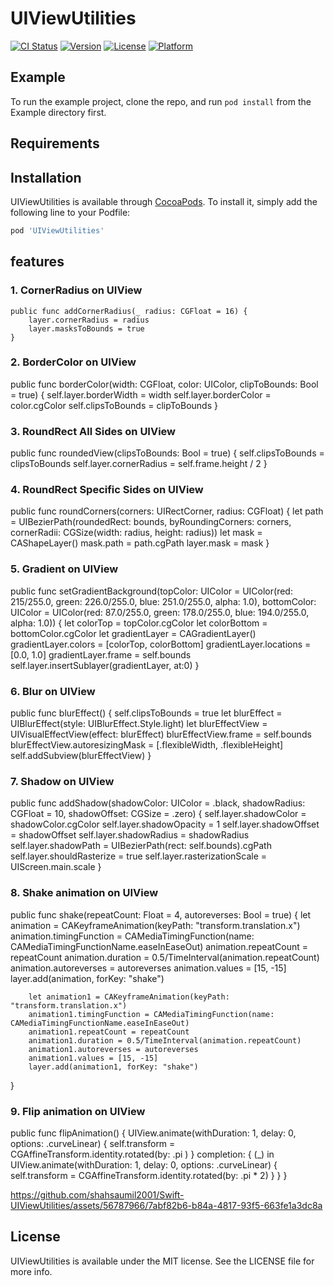 # UIViewUtilities

[![CI Status](https://img.shields.io/travis/shahsaumil20011991@gmail.com/UIViewUtilities.svg?style=flat)](https://travis-ci.org/shahsaumil20011991@gmail.com/UIViewUtilities)
[![Version](https://img.shields.io/cocoapods/v/UIViewUtilities.svg?style=flat)](https://cocoapods.org/pods/UIViewUtilities)
[![License](https://img.shields.io/cocoapods/l/UIViewUtilities.svg?style=flat)](https://cocoapods.org/pods/UIViewUtilities)
[![Platform](https://img.shields.io/cocoapods/p/UIViewUtilities.svg?style=flat)](https://cocoapods.org/pods/UIViewUtilities)

## Example

To run the example project, clone the repo, and run `pod install` from the Example directory first.

## Requirements

## Installation

UIViewUtilities is available through [CocoaPods](https://cocoapods.org). To install
it, simply add the following line to your Podfile:

```ruby
pod 'UIViewUtilities'
```
## features
### 1. CornerRadius on UIView
    public func addCornerRadius(_ radius: CGFloat = 16) {
        layer.cornerRadius = radius
        layer.masksToBounds = true
    }

### 2. BorderColor on UIView
 public func borderColor(width: CGFloat, color: UIColor, clipToBounds: Bool = true) {
        self.layer.borderWidth = width
        self.layer.borderColor = color.cgColor
        self.clipsToBounds = clipToBounds
 }

### 3. RoundRect All Sides on UIView
public func roundedView(clipsToBounds: Bool = true) {
    self.clipsToBounds = clipsToBounds
    self.layer.cornerRadius = self.frame.height / 2
}

 ### 4. RoundRect Specific Sides on UIView
public func roundCorners(corners: UIRectCorner, radius: CGFloat) {
        let path = UIBezierPath(roundedRect: bounds, byRoundingCorners: corners, cornerRadii: CGSize(width: radius, height: radius))
        let mask = CAShapeLayer()
        mask.path = path.cgPath
        layer.mask = mask
}
    
 ### 5. Gradient on UIView
public func setGradientBackground(topColor: UIColor = UIColor(red: 215/255.0, green: 226.0/255.0, blue: 251.0/255.0, alpha: 1.0), bottomColor: UIColor = UIColor(red: 87.0/255.0, green: 178.0/255.0, blue: 194.0/255.0, alpha: 1.0)) {
        let colorTop =  topColor.cgColor
        let colorBottom = bottomColor.cgColor
        let gradientLayer = CAGradientLayer()
        gradientLayer.colors = [colorTop, colorBottom]
        gradientLayer.locations = [0.0, 1.0]
        gradientLayer.frame = self.bounds
        self.layer.insertSublayer(gradientLayer, at:0)
}
    
 ### 6. Blur on UIView
public func blurEffect() {
        self.clipsToBounds = true
        let blurEffect = UIBlurEffect(style: UIBlurEffect.Style.light)
        let blurEffectView = UIVisualEffectView(effect: blurEffect)
        blurEffectView.frame = self.bounds
        blurEffectView.autoresizingMask = [.flexibleWidth, .flexibleHeight]
        self.addSubview(blurEffectView)
}
    
 ### 7. Shadow on UIView
public func addShadow(shadowColor: UIColor = .black, shadowRadius: CGFloat = 10, shadowOffset: CGSize = .zero) {
        self.layer.shadowColor = shadowColor.cgColor
        self.layer.shadowOpacity = 1
        self.layer.shadowOffset = shadowOffset
        self.layer.shadowRadius = shadowRadius
        self.layer.shadowPath = UIBezierPath(rect: self.bounds).cgPath
        self.layer.shouldRasterize = true
        self.layer.rasterizationScale = UIScreen.main.scale
}

 ### 8. Shake animation on UIView
public func shake(repeatCount: Float = 4, autoreverses: Bool = true) {
        let animation = CAKeyframeAnimation(keyPath: "transform.translation.x")
        animation.timingFunction = CAMediaTimingFunction(name: CAMediaTimingFunctionName.easeInEaseOut)
        animation.repeatCount = repeatCount
        animation.duration = 0.5/TimeInterval(animation.repeatCount)
        animation.autoreverses = autoreverses
        animation.values = [15, -15]
        layer.add(animation, forKey: "shake")
        
        let animation1 = CAKeyframeAnimation(keyPath: "transform.translation.x")
        animation1.timingFunction = CAMediaTimingFunction(name: CAMediaTimingFunctionName.easeInEaseOut)
        animation1.repeatCount = repeatCount
        animation1.duration = 0.5/TimeInterval(animation.repeatCount)
        animation1.autoreverses = autoreverses
        animation1.values = [15, -15]
        layer.add(animation1, forKey: "shake")
}
    
 ### 9. Flip animation on UIView
public func flipAnimation() {
        UIView.animate(withDuration: 1, delay: 0, options: .curveLinear) {
            self.transform = CGAffineTransform.identity.rotated(by: .pi )
        } completion: { (_) in
            UIView.animate(withDuration: 1, delay: 0, options: .curveLinear) {
                self.transform = CGAffineTransform.identity.rotated(by: .pi * 2)
            }
        }
 }

https://github.com/shahsaumil2001/Swift-UIViewUtilities/assets/56787966/7abf82b6-b84a-4817-93f5-663fe1a3dc8a

## License

UIViewUtilities is available under the MIT license. See the LICENSE file for more info.
